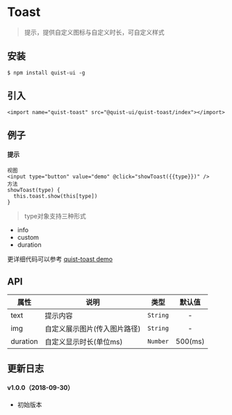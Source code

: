 # Toast

> 提示，提供自定义图标与自定义时长，可自定义样式


## 安装

```
$ npm install quist-ui -g
```

## 引入
```ux
<import name="quist-toast" src="@quist-ui/quist-toast/index"></import>
```

## 例子

#### 提示

```ux
视图
<input type="button" value="demo" @click="showToast({{type}})" />
方法
showToast(type) {
  this.toast.show(this[type])
}
```

> type对象支持三种形式

* info
* custom
* duration

更详细代码可以参考 [quist-toast demo](https://github.com/JDsecretFE/quist-ui/tree/master/src/Toast/index.ux)

## API 

| 属性 | 说明 | 类型 | 默认值 |
|-------------|------------|:--------:|:-----:|
| text | 提示内容 | `String` | - |
| img | 自定义展示图片(传入图片路径) | `String` | - |
| duration | 自定义显示时长(单位ms) | `Number` | 500(ms) |


## 更新日志

#### v1.0.0（2018-09-30）
* 初始版本
